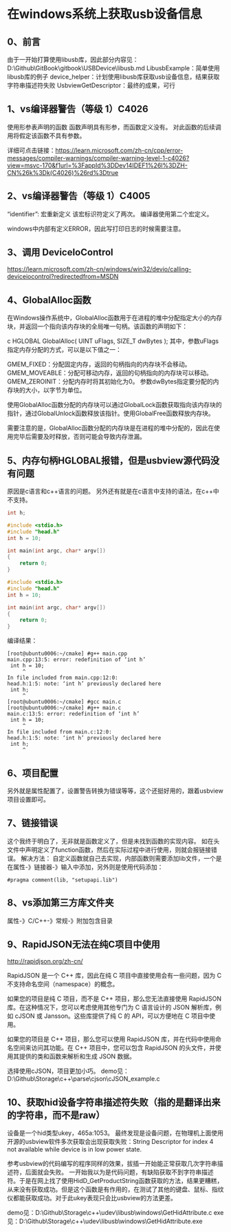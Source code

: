 # 在windows系统上获取usb设备信息

## 0、前言
由于一开始打算使用libusb库，因此部分内容见：D:\Github\GitBook\gitbook\USBDevice\libusb.md
LibusbExample：简单使用libusb库的例子
device_helper：计划使用libusb库获取usb设备信息，结果获取字符串描述符失败
UsbviewGetDescriptor：最终的成果，可行

## 1、vs编译器警告（等级 1）C4026
使用形参表声明的函数
函数声明具有形参，而函数定义没有。 对此函数的后续调用将假定该函数不具有参数。

详细可点击链接：https://learn.microsoft.com/zh-cn/cpp/error-messages/compiler-warnings/compiler-warning-level-1-c4026?view=msvc-170&f1url=%3FappId%3DDev14IDEF1%26l%3DZH-CN%26k%3Dk(C4026)%26rd%3Dtrue

## 2、vs编译器警告（等级 1）C4005
“identifier”: 宏重新定义
该宏标识符定义了两次。 编译器使用第二个宏定义。

windows中内部有定义ERROR，因此写打印日志的时候需要注意。

## 3、调用 DeviceIoControl
https://learn.microsoft.com/zh-cn/windows/win32/devio/calling-deviceiocontrol?redirectedfrom=MSDN

## 4、GlobalAlloc函数
在Windows操作系统中，GlobalAlloc函数用于在进程的堆中分配指定大小的内存块，并返回一个指向该内存块的全局唯一句柄。该函数的声明如下：

c
HGLOBAL GlobalAlloc(
  UINT   uFlags,
  SIZE_T dwBytes
);
其中，参数uFlags指定内存分配的方式，可以是以下值之一：

GMEM_FIXED：分配固定内存，返回的句柄指向的内存块不会移动。
GMEM_MOVEABLE：分配可移动内存，返回的句柄指向的内存块可以移动。
GMEM_ZEROINIT：分配内存时将其初始化为0。
参数dwBytes指定要分配的内存块的大小，以字节为单位。

使用GlobalAlloc函数分配的内存块可以通过GlobalLock函数获取指向该内存块的指针，通过GlobalUnlock函数释放该指针。使用GlobalFree函数释放内存块。

需要注意的是，GlobalAlloc函数分配的内存块是在进程的堆中分配的，因此在使用完毕后需要及时释放，否则可能会导致内存泄漏。

## 5、内存句柄HGLOBAL报错，但是usbview源代码没有问题
原因是c语言和c++语言的问题。
另外还有就是在c语言中支持的语法，在c++中不支持。
```head.h
int h;
```

```main.cpp
#include <stdio.h>
#include "head.h"
int h = 10;

int main(int argc, char* argv[])
{
    return 0;
}
```

```main.c
#include <stdio.h>
#include "head.h"
int h = 10;

int main(int argc, char* argv[])
{
    return 0;
}
```

编译结果：
```
[root@ubuntu0006:~/cmake] #g++ main.cpp
main.cpp:13:5: error: redefinition of ‘int h’
 int h = 10;
     ^
In file included from main.cpp:12:0:
head.h:1:5: note: ‘int h’ previously declared here
 int h;
     ^
[root@ubuntu0006:~/cmake] #gcc main.c
[root@ubuntu0006:~/cmake] #g++ main.c
main.c:13:5: error: redefinition of ‘int h’
 int h = 10;
     ^
In file included from main.c:12:0:
head.h:1:5: note: ‘int h’ previously declared here
 int h;
     ^
```

## 6、项目配置
另外就是属性配置了，设置警告转换为错误等等，这个还挺好用的，跟着usbview项目设置即可。

## 7、链接错误
这个我终于明白了，无非就是函数定义了，但是未找到函数的实现内容。
如在头文件中声明定义了function函数，然后在实际过程中进行使用，则就会报链接错误。
解决方法：
自定义函数就自己去实现，内部函数则需要添加lib文件，一个是在属性-》链接器-》输入中添加，另外则是使用代码添加：
```
#pragma comment(lib, "setupapi.lib")
```

## 8、vs添加第三方库文件夹
属性-》C/C++-》常规-》附加包含目录

## 9、RapidJSON无法在纯C项目中使用
http://rapidjson.org/zh-cn/

RapidJSON 是一个 C++ 库，因此在纯 C 项目中直接使用会有一些问题，因为 C 不支持命名空间（namespace）的概念。

如果您的项目是纯 C 项目，而不是 C++ 项目，那么您无法直接使用 RapidJSON 库。在这种情况下，您可以考虑使用其他专门为 C 语言设计的 JSON 解析库，例如 cJSON 或 Jansson。这些库提供了纯 C 的 API，可以方便地在 C 项目中使用。

如果您的项目是 C++ 项目，那么您可以使用 RapidJSON 库，并在代码中使用命名空间来访问其功能。在 C++ 项目中，您可以包含 RapidJSON 的头文件，并使用其提供的类和函数来解析和生成 JSON 数据。

选择使用cJSON，项目更加小巧。
demo见：D:\Github\Storage\c++\parse\cjson\cJSON_example.c

## 10、获取hid设备字符串描述符失败（指的是翻译出来的字符串，而不是raw）
设备是一个hid类型ukey，465a:1053。
最终发现是设备问题，在物理机上面使用开源的usbview软件多次获取会出现获取失败：String Descriptor for index 4 not available while device is in low power state.

参考usbview的代码编写的程序同样的效果，拔插一开始能正常获取几次字符串描述符，后面就会失败。
一开始我以为是代码问题，有缺陷获取不到字符串描述符。于是在网上找了使用HidD_GetProductString函数获取的方法，结果更糟糕，从来没有获取成功。但是这个函数是有作用的，在测试了其他的键盘、鼠标、指纹仪都能获取成功。对于此ukey表现只会比usbview的方法更差。

demo见：D:\Github\Storage\c++\udev\libusb\windows\GetHidAttribute.c
exe见：D:\Github\Storage\c++\udev\libusb\windows\GetHidAttribute.exe

